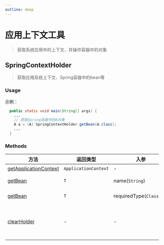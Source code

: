 ```yaml
---
outline: deep
---
```


# 应用上下文工具

> 获取系统应用中的上下文，并操作容器中的对象

## SpringContextHolder

> 获取应用系统上下文、Spring容器中的bean等

### Usage

示例：

```java
  public static void main(String[] args) {
    ...
    // 获取Spring容器中的A对象
    A a = (A) SpringContextHolder.getBean(A.class);
    ...
  }
```

### Methods

| 方法 | 返回类型 | 入参 | 说明 |
|---|---|---|---|
| [getApplicationContext](https://github.com/elonehoo/benewy-template/blob/main/project/basic/src/main/java/com/beneway/basic/utils/SpringContextHolder.java#L37) | `ApplicationContext` | - | 获取应用系统上下文 |
| [getBean](https://github.com/elonehoo/benewy-template/blob/main/project/basic/src/main/java/com/beneway/basic/utils/SpringContextHolder.java#L46) | `T` | name(`String`) | 获取Spring容器中的Bean |
| [getBean](https://github.com/elonehoo/benewy-template/blob/main/project/basic/src/main/java/com/beneway/basic/utils/SpringContextHolder.java#L54) | `T` | requiredType(`Class<T>`) | 获取Spring容器中的Bean |
| [clearHolder](https://github.com/elonehoo/benewy-template/blob/main/project/basic/src/main/java/com/beneway/basic/utils/SpringContextHolder.java#L62) | - | - | 清除SpringContextHolder中的ApplicationContext属性 |
